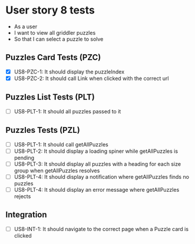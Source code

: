 # User story 8 tests

- As a user
- I want to view all griddler puzzles
- So that I can select a puzzle to solve

## Puzzles Card Tests (PZC)

- [x] US8-PZC-1: It should display the puzzleIndex
- [x] US8-PZC-2: It should call Link when clicked with the correct url

## Puzzles List Tests (PLT)

- [ ] US8-PLT-1: It should all puzzles passed to it

## Puzzles Tests (PZL)

- [ ] US8-PLT-1: It should call getAllPuzzles
- [ ] US8-PLT-2: It should display a loading spiner while getAllPuzzles is pending
- [ ] US8-PLT-3: It should display all puzzles with a heading for each size group when getAllPuzzles resolves
- [ ] US8-PLT-4: It should display a notification where getAllPuzzles finds no puzzles
- [ ] US8-PLT-4: It should display an error message where getAllPuzzles rejects

## Integration

- [ ] US8-INT-1: It should navigate to the correct page when a Puzzle card is clicked
